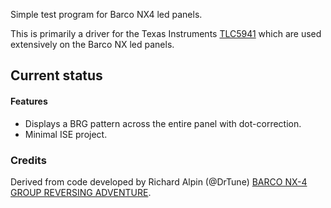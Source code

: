 Simple test program for Barco NX4 led panels.

This is primarily a driver for the Texas Instruments [TLC5941](http://www.ti.com/lit/ds/symlink/tlc5941.pdf) which are used extensively on the Barco NX led panels.

Current status
-------------
#### Features
* Displays a BRG pattern across the entire panel with dot-correction.
* Minimal ISE project.

### Credits
Derived from code developed by Richard Alpin (@DrTune) [BARCO NX-4 GROUP REVERSING ADVENTURE](https://hackaday.io/project/27799-barco-nx-4-group-reversing-adventure).
